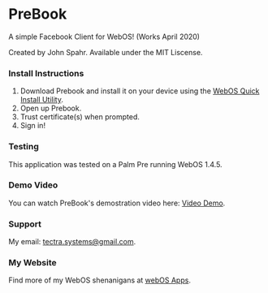 # PreBook
A simple Facebook Client for WebOS! (Works April 2020)

Created by John Spahr. Available under the MIT Liscense.

### Install Instructions
1. Download Prebook and install it on your device using the [WebOS Quick Install Utility](https://github.com/JayCanuck/webos-quick-install/releases).
2. Open up Prebook.
3. Trust certificate(s) when prompted.
4. Sign in!

### Testing
This application was tested on a Palm Pre running WebOS 1.4.5.

### Demo Video
You can watch PreBook's demostration video here: [Video Demo](https://youtu.be/pge9Pk1fpj8).

### Support
My email: tectra.systems@gmail.com.

### My Website
Find more of my WebOS shenanigans at [webOS Apps](https://tectrasystems.org/webos-apps).
